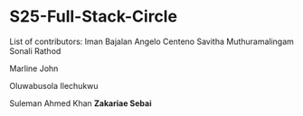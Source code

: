 # S25-Full-Stack-Circle

List of contributors:
Iman Bajalan
Angelo Centeno
Savitha Muthuramalingam
Sonali Rathod

Marline John

Oluwabusola Ilechukwu

Suleman Ahmed Khan
**Zakariae Sebai**
